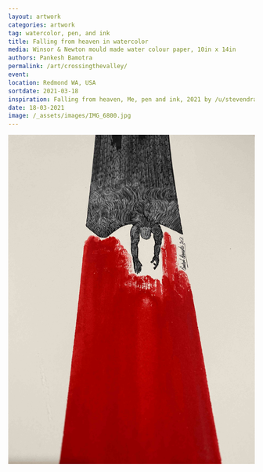 ```yaml
---
layout: artwork
categories: artwork
tag: watercolor, pen, and ink
title: Falling from heaven in watercolor
media: Winsor & Newton mould made water colour paper, 10in x 14in
authors: Pankesh Bamotra
permalink: /art/crossingthevalley/
event: 
location: Redmond WA, USA
sortdate: 2021-03-18
inspiration: Falling from heaven, Me, pen and ink, 2021 by /u/stevendraw
date: 18-03-2021
image: /_assets/images/IMG_6800.jpg
---
```

![](/_assets/images/IMG_6800.jpg)